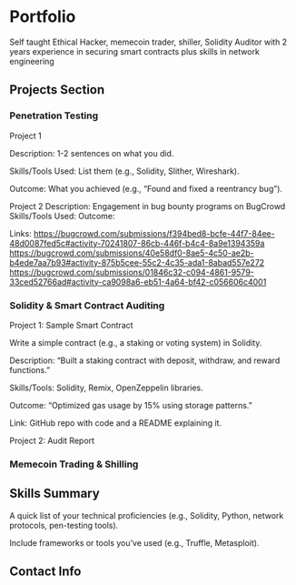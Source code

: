 # Portfolio
Self taught Ethical Hacker, memecoin trader, shiller, Solidity Auditor with 2 years experience in securing smart contracts plus skills in network engineering

## Projects Section

### Penetration Testing
Project 1






Description: 1-2 sentences on what you did.



Skills/Tools Used: List them (e.g., Solidity, Slither, Wireshark).



Outcome: What you achieved (e.g., “Found and fixed a reentrancy bug”).

Project 2
Description: Engagement in bug bounty programs on BugCrowd
Skills/Tools Used:
Outcome:

Links: https://bugcrowd.com/submissions/f394bed8-bcfe-44f7-84ee-48d0087fed5c#activity-70241807-86cb-446f-b4c4-8a9e1394359a
https://bugcrowd.com/submissions/40e58df0-8ae5-4c50-ae2b-b4ede7aa7b93#activity-875b5cee-55c2-4c35-ada1-8abad557e272
https://bugcrowd.com/submissions/01846c32-c094-4861-9579-33ced52766ad#activity-ca9098a6-eb51-4a64-bf42-c056606c4001


### Solidity & Smart Contract Auditing

Project 1: Sample Smart Contract

Write a simple contract (e.g., a staking or voting system) in Solidity.



Description: “Built a staking contract with deposit, withdraw, and reward functions.”



Skills/Tools: Solidity, Remix, OpenZeppelin libraries.



Outcome: “Optimized gas usage by 15% using storage patterns.”



Link: GitHub repo with code and a README explaining it.


Project 2: Audit Report

### Memecoin Trading & Shilling 




## Skills Summary

A quick list of your technical proficiencies (e.g., Solidity, Python, network protocols, pen-testing tools).



Include frameworks or tools you’ve used (e.g., Truffle, Metasploit).


## Contact Info


